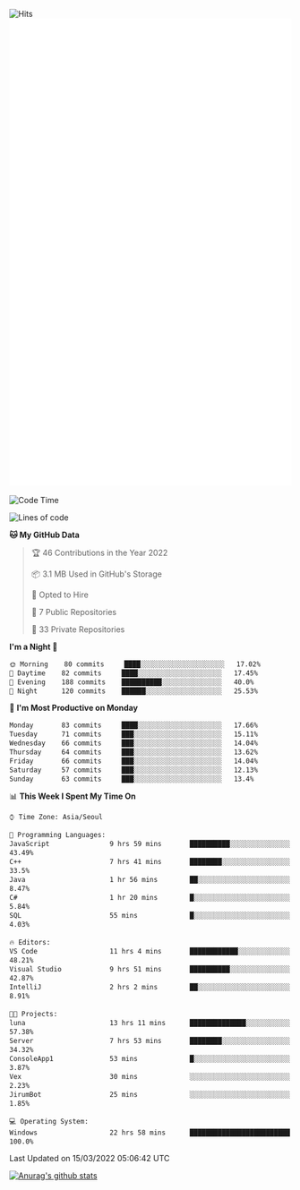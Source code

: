 ![Hits](https://hits.seeyoufarm.com/api/count/incr/badge.svg?url=https%3A%2F%2Fgithub.com%2Fkokose1234&count_bg=%2379C83D&title_bg=%23555555&icon=apple.svg&icon_color=%23E7E7E7&title=hits&edge_flat=false)
<br/>
![Metrics](https://github.com/kokose1234/kokose1234/blob/main/github-metrics.svg)

<!--START_SECTION:waka-->
![Code Time](http://img.shields.io/badge/Code%20Time-571%20hrs%204%20mins-blue)

![Lines of code](https://img.shields.io/badge/From%20Hello%20World%20I%27ve%20Written-2%20Million%20lines%20of%20code-blue)

**🐱 My GitHub Data** 

> 🏆 46 Contributions in the Year 2022
 > 
> 📦 3.1 MB Used in GitHub's Storage 
 > 
> 💼 Opted to Hire
 > 
> 📜 7 Public Repositories 
 > 
> 🔑 33 Private Repositories  
 > 
**I'm a Night 🦉** 

```text
🌞 Morning    80 commits     ████░░░░░░░░░░░░░░░░░░░░░   17.02% 
🌆 Daytime    82 commits     ████░░░░░░░░░░░░░░░░░░░░░   17.45% 
🌃 Evening    188 commits    ██████████░░░░░░░░░░░░░░░   40.0% 
🌙 Night      120 commits    ██████░░░░░░░░░░░░░░░░░░░   25.53%

```
📅 **I'm Most Productive on Monday** 

```text
Monday       83 commits     ████░░░░░░░░░░░░░░░░░░░░░   17.66% 
Tuesday      71 commits     ███░░░░░░░░░░░░░░░░░░░░░░   15.11% 
Wednesday    66 commits     ███░░░░░░░░░░░░░░░░░░░░░░   14.04% 
Thursday     64 commits     ███░░░░░░░░░░░░░░░░░░░░░░   13.62% 
Friday       66 commits     ███░░░░░░░░░░░░░░░░░░░░░░   14.04% 
Saturday     57 commits     ███░░░░░░░░░░░░░░░░░░░░░░   12.13% 
Sunday       63 commits     ███░░░░░░░░░░░░░░░░░░░░░░   13.4%

```


📊 **This Week I Spent My Time On** 

```text
⌚︎ Time Zone: Asia/Seoul

💬 Programming Languages: 
JavaScript               9 hrs 59 mins       ██████████░░░░░░░░░░░░░░░   43.49% 
C++                      7 hrs 41 mins       ████████░░░░░░░░░░░░░░░░░   33.5% 
Java                     1 hr 56 mins        ██░░░░░░░░░░░░░░░░░░░░░░░   8.47% 
C#                       1 hr 20 mins        █░░░░░░░░░░░░░░░░░░░░░░░░   5.84% 
SQL                      55 mins             █░░░░░░░░░░░░░░░░░░░░░░░░   4.03%

🔥 Editors: 
VS Code                  11 hrs 4 mins       ████████████░░░░░░░░░░░░░   48.21% 
Visual Studio            9 hrs 51 mins       ██████████░░░░░░░░░░░░░░░   42.87% 
IntelliJ                 2 hrs 2 mins        ██░░░░░░░░░░░░░░░░░░░░░░░   8.91%

🐱‍💻 Projects: 
luna                     13 hrs 11 mins      ██████████████░░░░░░░░░░░   57.38% 
Server                   7 hrs 53 mins       ████████░░░░░░░░░░░░░░░░░   34.32% 
ConsoleApp1              53 mins             █░░░░░░░░░░░░░░░░░░░░░░░░   3.87% 
Vex                      30 mins             ░░░░░░░░░░░░░░░░░░░░░░░░░   2.23% 
JirumBot                 25 mins             ░░░░░░░░░░░░░░░░░░░░░░░░░   1.85%

💻 Operating System: 
Windows                  22 hrs 58 mins      █████████████████████████   100.0%

```


 Last Updated on 15/03/2022 05:06:42 UTC
<!--END_SECTION:waka-->

[![Anurag's github stats](https://github-readme-stats.vercel.app/api?username=kokose1234&theme=dracula)](https://github.com/anuraghazra/github-readme-stats)



	
